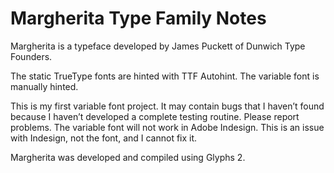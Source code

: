 # Margherita Type Family Notes

Margherita is a typeface developed by James Puckett of Dunwich Type Founders.

The static TrueType fonts are hinted with TTF Autohint. The variable font is manually hinted.

This is my first variable font project. It may contain bugs that I haven’t found because I haven’t developed a complete testing routine. Please report problems. The variable font will not work in Adobe Indesign. This is an issue with Indesign, not the font, and I cannot fix it.

Margherita was developed and compiled using Glyphs 2.